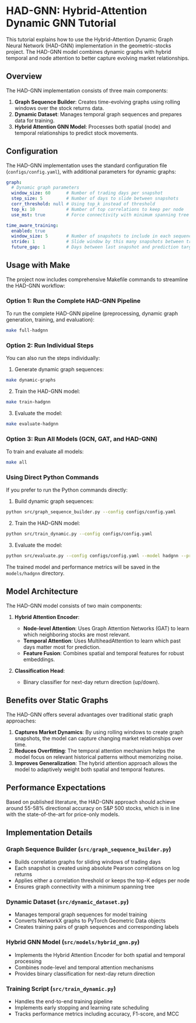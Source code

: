 # HAD-GNN: Hybrid-Attention Dynamic GNN Tutorial

This tutorial explains how to use the Hybrid-Attention Dynamic Graph Neural Network (HAD-GNN) implementation in the geometric-stocks project. The HAD-GNN model combines dynamic graphs with hybrid temporal and node attention to better capture evolving market relationships.

## Overview

The HAD-GNN implementation consists of three main components:

1. **Graph Sequence Builder**: Creates time-evolving graphs using rolling windows over the stock returns data.
2. **Dynamic Dataset**: Manages temporal graph sequences and prepares data for training.
3. **Hybrid Attention GNN Model**: Processes both spatial (node) and temporal relationships to predict stock movements.

## Configuration

The HAD-GNN implementation uses the standard configuration file (`configs/config.yaml`), with additional parameters for dynamic graphs:

```yaml
graph:
  # Dynamic graph parameters
  window_size: 60      # Number of trading days per snapshot
  step_size: 5         # Number of days to slide between snapshots
  corr_threshold: null # Using top_k instead of threshold
  top_k: 10            # Number of top correlations to keep per node
  use_mst: true        # Force connectivity with minimum spanning tree

time_aware_training:
  enabled: true
  window_size: 5       # Number of snapshots to include in each sequence
  stride: 1            # Slide window by this many snapshots between training rounds
  future_gap: 1        # Days between last snapshot and prediction target
```

## Usage with Make

The project now includes comprehensive Makefile commands to streamline the HAD-GNN workflow:

### Option 1: Run the Complete HAD-GNN Pipeline

To run the complete HAD-GNN pipeline (preprocessing, dynamic graph generation, training, and evaluation):

```bash
make full-hadgnn
```

### Option 2: Run Individual Steps

You can also run the steps individually:

1. Generate dynamic graph sequences:
```bash
make dynamic-graphs
```

2. Train the HAD-GNN model:
```bash
make train-hadgnn
```

3. Evaluate the model:
```bash
make evaluate-hadgnn
```

### Option 3: Run All Models (GCN, GAT, and HAD-GNN)

To train and evaluate all models:

```bash
make all
```

### Using Direct Python Commands

If you prefer to run the Python commands directly:

1. Build dynamic graph sequences:
```bash
python src/graph_sequence_builder.py --config configs/config.yaml
```

2. Train the HAD-GNN model:
```bash
python src/train_dynamic.py --config configs/config.yaml
```

3. Evaluate the model:
```bash
python src/evaluate.py --config configs/config.yaml --model hadgnn --processed-data-path data/processed --graph-path data/dynamic_graphs --model-path models --output-path results
```

The trained model and performance metrics will be saved in the `models/hadgnn` directory.

## Model Architecture

The HAD-GNN model consists of two main components:

1. **Hybrid Attention Encoder**:
   - **Node-level Attention**: Uses Graph Attention Networks (GAT) to learn which neighboring stocks are most relevant.
   - **Temporal Attention**: Uses MultiheadAttention to learn which past days matter most for prediction.
   - **Feature Fusion**: Combines spatial and temporal features for robust embeddings.

2. **Classification Head**:
   - Binary classifier for next-day return direction (up/down).

## Benefits over Static Graphs

The HAD-GNN offers several advantages over traditional static graph approaches:

1. **Captures Market Dynamics**: By using rolling windows to create graph snapshots, the model can capture changing market relationships over time.
2. **Reduces Overfitting**: The temporal attention mechanism helps the model focus on relevant historical patterns without memorizing noise.
3. **Improves Generalization**: The hybrid attention approach allows the model to adaptively weight both spatial and temporal features.

## Performance Expectations

Based on published literature, the HAD-GNN approach should achieve around 55-58% directional accuracy on S&P 500 stocks, which is in line with the state-of-the-art for price-only models.

## Implementation Details

### Graph Sequence Builder (`src/graph_sequence_builder.py`)
- Builds correlation graphs for sliding windows of trading days
- Each snapshot is created using absolute Pearson correlations on log returns
- Applies either a correlation threshold or keeps the top-K edges per node
- Ensures graph connectivity with a minimum spanning tree

### Dynamic Dataset (`src/dynamic_dataset.py`)
- Manages temporal graph sequences for model training
- Converts NetworkX graphs to PyTorch Geometric Data objects
- Creates training pairs of graph sequences and corresponding labels

### Hybrid GNN Model (`src/models/hybrid_gnn.py`)
- Implements the Hybrid Attention Encoder for both spatial and temporal processing
- Combines node-level and temporal attention mechanisms
- Provides binary classification for next-day return direction

### Training Script (`src/train_dynamic.py`)
- Handles the end-to-end training pipeline
- Implements early stopping and learning rate scheduling
- Tracks performance metrics including accuracy, F1-score, and MCC
